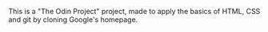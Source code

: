 This is a "The Odin Project" project, made to apply the basics of HTML, CSS and git by cloning Google's homepage.
